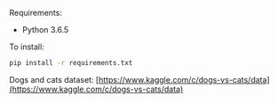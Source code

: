 Requirements:
* Python 3.6.5

To install:
```bash
pip install -r requirements.txt
```

Dogs and cats dataset: [https://www.kaggle.com/c/dogs-vs-cats/data](https://www.kaggle.com/c/dogs-vs-cats/data)
